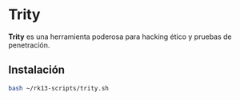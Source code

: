 # Trity

**Trity** es una herramienta poderosa para hacking ético y pruebas de penetración.

## Instalación

```bash
bash ~/rk13-scripts/trity.sh
```